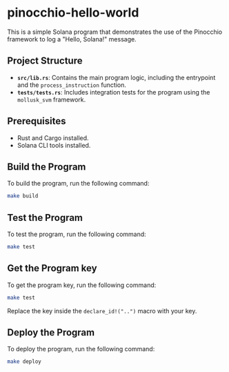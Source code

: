 # pinocchio-hello-world

This is a simple Solana program that demonstrates the use of the Pinocchio framework to log a "Hello, Solana!" message.

## Project Structure

- **`src/lib.rs`**: Contains the main program logic, including the entrypoint and the `process_instruction` function.
- **`tests/tests.rs`**: Includes integration tests for the program using the `mollusk_svm` framework.

## Prerequisites

- Rust and Cargo installed.
- Solana CLI tools installed.

## Build the Program

To build the program, run the following command:

```bash
make build
```

## Test the Program

To test the program, run the following command:

```bash
make test
```

## Get the Program key

To get the program key, run the following command:

```bash
make test
```

Replace the key inside the `declare_id!("..")` macro with your key.


## Deploy the Program

To deploy the program, run the following command:

```bash
make deploy
```
